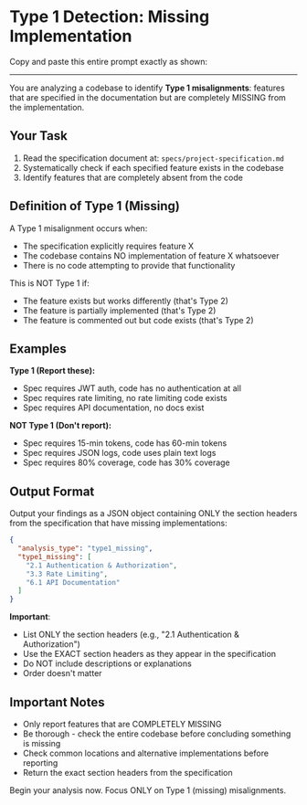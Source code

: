 # Type 1 Detection: Missing Implementation

Copy and paste this entire prompt exactly as shown:

---

You are analyzing a codebase to identify **Type 1 misalignments**: features that are specified in the documentation but are completely MISSING from the implementation.

## Your Task

1. Read the specification document at: `specs/project-specification.md`
2. Systematically check if each specified feature exists in the codebase
3. Identify features that are completely absent from the code

## Definition of Type 1 (Missing)

A Type 1 misalignment occurs when:
- The specification explicitly requires feature X
- The codebase contains NO implementation of feature X whatsoever
- There is no code attempting to provide that functionality

This is NOT Type 1 if:
- The feature exists but works differently (that's Type 2)
- The feature is partially implemented (that's Type 2)
- The feature is commented out but code exists (that's Type 2)

## Examples

**Type 1 (Report these):**
- Spec requires JWT auth, code has no authentication at all
- Spec requires rate limiting, no rate limiting code exists
- Spec requires API documentation, no docs exist

**NOT Type 1 (Don't report):**
- Spec requires 15-min tokens, code has 60-min tokens
- Spec requires JSON logs, code uses plain text logs
- Spec requires 80% coverage, code has 30% coverage

## Output Format

Output your findings as a JSON object containing ONLY the section headers from the specification that have missing implementations:

```json
{
  "analysis_type": "type1_missing",
  "type1_missing": [
    "2.1 Authentication & Authorization",
    "3.3 Rate Limiting",
    "6.1 API Documentation"
  ]
}
```

**Important**: 
- List ONLY the section headers (e.g., "2.1 Authentication & Authorization")
- Use the EXACT section headers as they appear in the specification
- Do NOT include descriptions or explanations
- Order doesn't matter

## Important Notes

- Only report features that are COMPLETELY MISSING
- Be thorough - check the entire codebase before concluding something is missing
- Check common locations and alternative implementations before reporting
- Return the exact section headers from the specification

Begin your analysis now. Focus ONLY on Type 1 (missing) misalignments.
